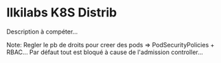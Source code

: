 # Ilkilabs K8S Distrib

Description à compéter...

Note: Regler le pb de droits pour creer des pods => PodSecurityPolicies + RBAC... Par défaut tout est bloqué à cause de l'admission controller...
